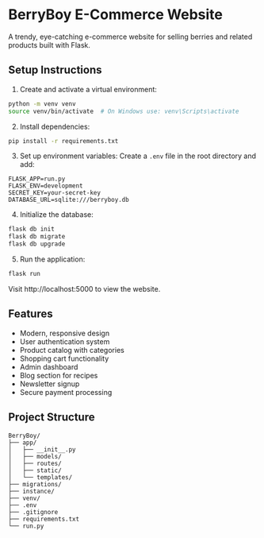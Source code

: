 # BerryBoy E-Commerce Website

A trendy, eye-catching e-commerce website for selling berries and related products built with Flask.

## Setup Instructions

1. Create and activate a virtual environment:
```bash
python -m venv venv
source venv/bin/activate  # On Windows use: venv\Scripts\activate
```

2. Install dependencies:
```bash
pip install -r requirements.txt
```

3. Set up environment variables:
Create a `.env` file in the root directory and add:
```
FLASK_APP=run.py
FLASK_ENV=development
SECRET_KEY=your-secret-key
DATABASE_URL=sqlite:///berryboy.db
```

4. Initialize the database:
```bash
flask db init
flask db migrate
flask db upgrade
```

5. Run the application:
```bash
flask run
```

Visit http://localhost:5000 to view the website.

## Features

- Modern, responsive design
- User authentication system
- Product catalog with categories
- Shopping cart functionality
- Admin dashboard
- Blog section for recipes
- Newsletter signup
- Secure payment processing

## Project Structure

```
BerryBoy/
├── app/
│   ├── __init__.py
│   ├── models/
│   ├── routes/
│   ├── static/
│   └── templates/
├── migrations/
├── instance/
├── venv/
├── .env
├── .gitignore
├── requirements.txt
└── run.py
```
